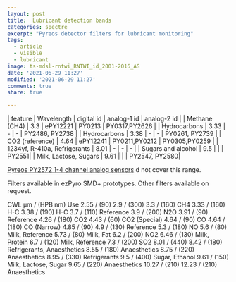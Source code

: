 ```yaml
---
layout: post
title:  Lubricant detection bands
categories: spectre
excerpt: "Pyreos detector filters for lubricant monitoring"
tags:
  - article
  - visible
  - lubricant
image: ts-mdsl-rntwi_RNTWI_id_2001-2016_AS
date: '2021-06-29 11:27'
modified: '2021-06-29 11:27'
comments: true
share: true

---
```




| feature | Wavelength | digital id | analog-1 id | analog-2 id |
| Methane (CH4) | 3.3 | ePY12221 | PY0213 | PY0317,PY2626 |
| Hydrocarbons | 3.33 | - | - | PY2486, PY2738 |
| Hydrocarbons | 3.38 | - | - | PY0261, PY2739 |
| CO2 (reference) | 4.64 | ePY12241 | PY0211,PY0212 | PY0305,PY0259 |
| 1234yf, R-410a, Refrigerants | 8.01 | - | - | - |
| Sugars and alcohol   | 9.5  |   |   | PY2551|
| Milk, Lactose, Sugars | 9.61  |   |   | PY2547, PY2580|


[Pyreos PY2572 1-4 channel analog sensors](https://pyreos.com/ir-to-39-detectors/?productnum=PY2572) d not cover this range.

Filters available in ezPyro SMD+ prototypes. Other filters available on request.

CWL µm / (HPB nm)	Use
2.55 / (90)
2.9 / (300)
3.3 / (160)	CH4
3.33 / (160)	H-C
3.38 / (190)	H-C
3.7 / (110)	Reference
3.9 / (200)	N2O
3.91 / (90)	Reference
4.26 / (180)	CO2
4.43 / (60)	CO2 (Special)
4.64 / (90)	CO
4.64 / (180)	CO (Narrow)
4.85 / (90)
4.9 / (130)	Reference
5.3 / (180)	NO
5.6 / (80)	Milk, Reference
5.73 / (80)	Milk, Fat
6.2 / (200)	NO2
6.46 / (130)	Milk, Protein
6.7 / (120)	Milk, Reference
7.3 / (200)	SO2
8.01 / (440)
8.42 / (180)	Refrigerants, Anaesthetics
8.55 / (180)	Anaesthetics
8.75 / (220)	Anaesthetics
8.95 / (330)	Refrigerants
9.5 / (400)	Sugar, Ethanol
9.61 / (150)	Milk, Lactose, Sugar
9.65 / (220)	Anaesthetics
10.27 / (210)
12.23 / (210)	Anaesthetics

